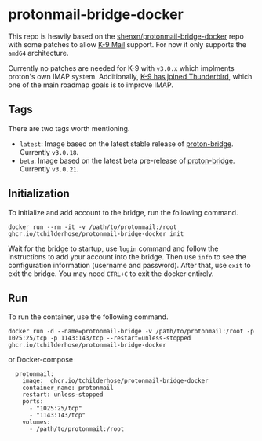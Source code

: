 # protonmail-bridge-docker

This repo is heavily based on the [shenxn/protonmail-bridge-docker](https://github.com/shenxn/protonmail-bridge-docker) repo with some patches to allow [K-9 Mail](https://github.com/k9mail/k-9) support. For now it only supports the `amd64` architecture. 

Currently no patches are needed for K-9 with `v3.0.x` which implments proton's own IMAP system. Additionally, [K-9 has joined Thunderbird](https://k9mail.app/2022/06/13/K-9-Mail-and-Thunderbird.html), which one of the main roadmap goals is to improve IMAP.


## Tags

There are two tags worth mentioning.
 - `latest`: Image based on the latest stable release of [proton-bridge](https://github.com/ProtonMail/proton-bridge). Currently `v3.0.18`.
 - `beta`: Image based on the latest beta pre-release of [proton-bridge](https://github.com/ProtonMail/proton-bridge). Currently `v3.0.21`.
 
## Initialization

To initialize and add account to the bridge, run the following command.

```
docker run --rm -it -v /path/to/protonmail:/root ghcr.io/tchilderhose/protonmail-bridge-docker init
```

Wait for the bridge to startup, use `login` command and follow the instructions to add your account into the bridge. Then use `info` to see the configuration information (username and password). After that, use `exit` to exit the bridge. You may need `CTRL+C` to exit the docker entirely.

## Run

To run the container, use the following command.

```
docker run -d --name=protonmail-bridge -v /path/to/protonmail:/root -p 1025:25/tcp -p 1143:143/tcp --restart=unless-stopped ghcr.io/tchilderhose/protonmail-bridge-docker
```

or Docker-compose

```
  protonmail:
    image:  ghcr.io/tchilderhose/protonmail-bridge-docker
    container_name: protonmail
    restart: unless-stopped
    ports:
      - "1025:25/tcp"
      - "1143:143/tcp"
    volumes:
      - /path/to/protonmail:/root
```
